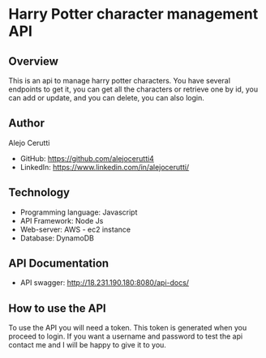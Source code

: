 # Harry Potter character management API

## Overview

This is an api to manage harry potter characters. You have several endpoints to get it, you can get all the characters or retrieve one by id, you can add or update, and you can delete, you can also login.

## Author

Alejo Cerutti

- GitHub: https://github.com/alejocerutti4
- LinkedIn: https://www.linkedin.com/in/alejocerutti/

## Technology

- Programming language: Javascript
- API Framework: Node Js
- Web-server: AWS - ec2 instance
- Database: DynamoDB

## API Documentation
- API swagger: http://18.231.190.180:8080/api-docs/

## How to use the API

To use the API you will need a token. This token is generated when you proceed to login. If you want a username and password to test the api contact me and I will be happy to give it to you.
